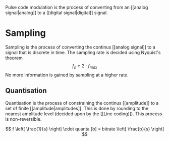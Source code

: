 Pulse code modulation is the process of converting from an [[analog signal|analog]] to a [[digital signal|digital]] signal.
# Sampling
Sampling is the process of converting the continus [[analog signal]] to a signal that is discrete in time.
The sampling rate is decided using Nyquist's theorem
$$
f_{s} \geq 2 \cdot f_{max}
$$
No more information is gained by sampling at a higher rate.
## Quantisation
Quantisation is the process of constraining the continus [[amplitude]] to a set of finite [[amplitude|amplitudes]].
This is done by rounding to the nearest amplitude level (decided upon by the [[Line coding]]). This process is non-reversible.

$$
f \left[ \frac{1}{s} \right] \cdot quanta [b] = bitrate \left[ \frac{b}{s} \right]
$$